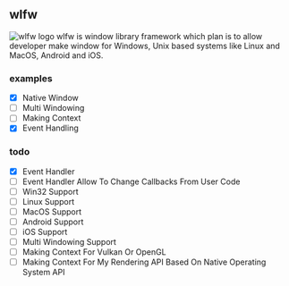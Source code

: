 ## wlfw
![wlfw logo](https://github.com/eUltrabyte/wlfw/wlfw.png?raw=true "wlfw logo")
wlfw is window library framework which plan is to allow developer make window for Windows, Unix based systems like Linux and MacOS, Android and iOS.

### examples
- [x] Native Window
- [ ] Multi Windowing
- [ ] Making Context
- [x] Event Handling

### todo
- [x] Event Handler
- [ ] Event Handler Allow To Change Callbacks From User Code
- [ ] Win32 Support
- [ ] Linux Support
- [ ] MacOS Support
- [ ] Android Support
- [ ] iOS Support
- [ ] Multi Windowing Support
- [ ] Making Context For Vulkan Or OpenGL
- [ ] Making Context For My Rendering API Based On Native Operating System API